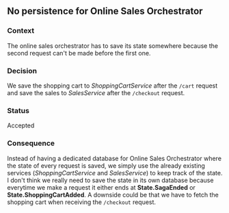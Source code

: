 ## No persistence for Online Sales Orchestrator
### Context
The online sales orchestrator has to save its state somewhere because the second request can't be made before the first one.

### Decision
We save the shopping cart to *ShoppingCartService* after the `/cart` request and save the sales to *SalesService* after the `/checkout` request.

### Status
Accepted

### Consequence
Instead of having a dedicated database for Online Sales Orchestrator where the state of every request is saved, we simply use the already existing services (*ShoppingCartService* and *SalesService*) to keep track of the state. I don't think we really need to save the state in its own database because everytime we make a request it either ends at **State.SagaEnded** or **State.ShoppingCartAdded**. A downside could be that we have to fetch the shopping cart when receiving the `/checkout` request.
